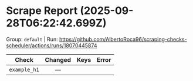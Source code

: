 # Scrape Report (2025-09-28T06:22:42.699Z)

Group: `default`  |  Run: https://github.com/AlbertoRoca96/scraping-checks-scheduler/actions/runs/18070445874

| Check | Changed | Keys | Error |
|---|:---:|:--|:--|
| `example_h1` | — |  |  |
